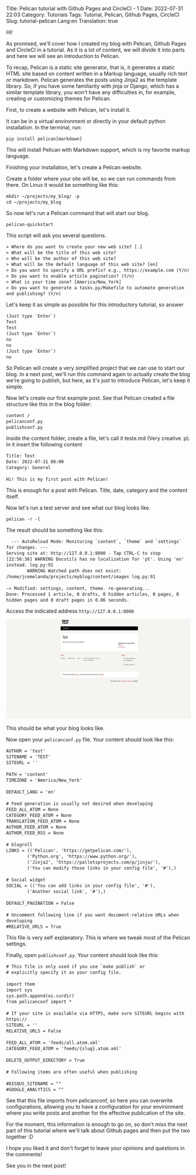 Title: Pelican tutorial with Github Pages and CircleCI - 1
Date: 2022-07-31 22:03
Category: Tutoriais
Tags: Tutorial, Pelican, Github Pages, CircleCI
Slug: tutorial-pelican
Lang:en
Translation: true

Hi!

As promised, we'll cover how I created my blog with Pelican, Github Pages and CircleCI in a tutorial. As it is a lot of content, we will divide it into parts and here we will see an introduction to Pelican.

To recap, Pelican is a static site generator, that is, it generates a static HTML site based on content written in a Markup language, usually rich text or markdown. Pelican generates the posts using Jinja2 as the template library. So, if you have some familiarity with jinja or Django, which has a similar template library, you won't have any difficulties in, for example, creating or customizing themes for Pelican.

First, to create a website with Pelican, let's install it.

It can be in a virtual environment or directly in your default python installation. In the terminal, run:

    pip install pelican[markdown]

This will install Pelican with Markdown support, which is my favorite markup language.

Finishing your installation, let's create a Pelican website.

Create a folder where your site will be, so we can run commands from there. On Linux it would be something like this:

    mkdir ~/projects/my_blog/ -p
    cd ~/projects/my_blog

So now let's run a Pelican command that will start our blog.

    pelican-quickstart

This script will ask you several questions.

    > Where do you want to create your new web site? [.]
    > What will be the title of this web site?
    > Who will be the author of this web site?
    > What will be the default language of this web site? [en]
    > Do you want to specify a URL prefix? e.g., https://example.com (Y/n)
    > Do you want to enable article pagination? (Y/n)
    > What is your time zone? [America/New_York]
    > Do you want to generate a tasks.py/Makefile to automate generation and publishing? (Y/n)

Let's keep it as simple as possible for this introductory tutorial, so answer

    (Just type `Enter`)
    Test
    Test
    (Just type `Enter`)
    no
    no
    (Just type `Enter`)
    no

So Pelican will create a very simplified project that we can use to start our blog. In a next post, we'll run this command again to actually create the blog we're going to publish, but here, as it's just to introduce Pelican, let's keep it simple.

Now let's create our first example post. See that Pelican created a file structure like this in the blog folder:

    content /
    pelicanconf.py
    publishconf.py

Inside the content folder, create a file, let's call it teste.md (Very creative :p). In it insert the following content

    Title: Test
    Date: 2022-07-31 08:00
    Category: General

    Hi! This is my first post with Pelican!

This is enough for a post with Pelican. Title, date, category and the content itself.

Now let's run a test server and see what our blog looks like.

    pelican -r -l

The result should be something like this:

      --- AutoReload Mode: Monitoring `content`, `theme` and `settings` for changes. ---
    Serving site at: http://127.0.0.1:8000 - Tap CTRL-C to stop
    [22:56:36] WARNING Docutils has no localization for 'pt'. Using 'en' instead. log.py:91
            WARNING Watched path does not exist: /home/jcemelanda/projects/myblog/content/images log.py:91

    -> Modified: settings, content, theme. re-generating...
    Done: Processed 1 article, 0 drafts, 0 hidden articles, 0 pages, 0 hidden pages and 0 draft pages in 0.06 seconds.

Access the indicated address `http://127.0.0.1:8000`

![Screenshot Pelican 001](/images/pelican-tut-001-en.png)

This should be what your blog looks like.

Now open your `pelicanconf.py` file. Your content should look like this:

    AUTHOR = 'test'
    SITENAME = 'TEST'
    SITEURL = ''

    PATH = 'content'
    TIMEZONE = 'America/New_York'

    DEFAULT_LANG = 'en'

    # Feed generation is usually not desired when developing
    FEED_ALL_ATOM = None
    CATEGORY_FEED_ATOM = None
    TRANSLATION_FEED_ATOM = None
    AUTHOR_FEED_ATOM = None
    AUTHOR_FEED_RSS = None

    # blogroll
    LINKS = (('Pelican', 'https://getpelican.com/'),
            ('Python.org', 'https://www.python.org/'),
            ('Jinja2', 'https://palletsprojects.com/p/jinja/'),
            ('You can modify those links in your config file', '#'),)

    # Social widget
    SOCIAL = (('You can add links in your config file', '#'),
            ('Another social link', '#'),)

    DEFAULT_PAGINATION = False

    # Uncomment following line if you want document-relative URLs when developing
    #RELATIVE_URLS = True

This file is very self explanatory. This is where we tweak most of the Pelican settings.

Finally, open `publishconf.py`. Your content should look like this:

    # This file is only used if you use `make publish` or
    # explicitly specify it as your config file.

    import them
    import sys
    sys.path.append(os.curdir)
    from pelicanconf import *

    # If your site is available via HTTPS, make sure SITEURL begins with https://
    SITEURL = ''
    RELATIVE_URLS = False

    FEED_ALL_ATOM = 'feeds/all.atom.xml'
    CATEGORY_FEED_ATOM = 'feeds/{slug}.atom.xml'

    DELETE_OUTPUT_DIRECTORY = True

    # Following items are often useful when publishing

    #DISQUS_SITENAME = ""
    #GOOGLE_ANALYTICS = ""

See that this file imports from pelicanconf, so here you can overwrite configurations, allowing you to have a configuration for your environment where you write posts and another for the effective publication of the site.

For the moment, this information is enough to go on, so don't miss the next part of this tutorial where we'll talk about Github pages and then put the two together :D

I hope you liked it and don't forget to leave your opinions and questions in the comments!

See you in the next post!